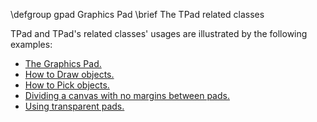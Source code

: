 \defgroup gpad Graphics Pad
\brief The TPad related classes

TPad and TPad's related classes' usages are illustrated by the following examples:

  - [The Graphics Pad.](http://root.cern.ch/drupal/content/graphics-pad)
  - [How to Draw objects.](http://root.cern.ch/drupal/content/how-draw-objects)
  - [How to Pick objects.](http://root.cern.ch/drupal/content/how-pick-objects)
  - [Dividing a canvas with no margins between pads.](http://root.cern.ch/root/html/tutorials/graphs/zones.C.html)
  - [Using transparent pads.](http://root.cern.ch/root/html/tutorials/hist/transpad.C.html)
